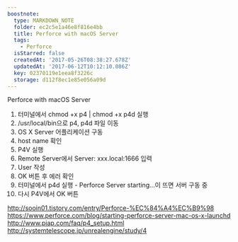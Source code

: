 ```yaml
---
boostnote:
  type: MARKDOWN_NOTE
  folder: ec2c5e1a46e8f816e4bb
  title: Perforce with macOS Server
  tags:
    - Perforce
  isStarred: false
  createdAt: '2017-05-26T08:38:27.678Z'
  updatedAt: '2017-06-12T10:12:10.086Z'
  key: 02370119e1eea8f3226c
  storage: d112f8ec1e85e056a09d
---
```


Perforce with macOS Server

1. 터미널에서 chmod +x p4 | chmod +x p4d 실행
2. /usr/local/bin으로 p4, p4d 파일 이동
3. OS X Server 어플리케이션 구동
4. host name 확인
5. P4V 실행
6. Remote Server에서 Server: xxx.local:1666 입력
7. User 작성
8. OK 버튼 후 에러 확인
9. 터미널에서 p4d 실행 - Perforce Server starting...이 뜨면 서버 구동 중
10. 다시 P4V에서 OK 버튼

http://sooin01.tistory.com/entry/Perforce-%EC%84%A4%EC%B9%98
https://www.perforce.com/blog/starting-perforce-server-mac-os-x-launchd
http://www.piap.com/faq/p4_setup.html
http://systemtelescope.jp/unrealengine/study/4